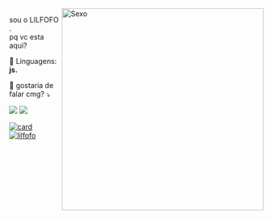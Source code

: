

<img src="https://media.discordapp.net/attachments/873685023071543300/874253100347686942/04e513361dfc6a9a3917f6a569115592.jpg?width=661&height=265" min-width="400px" max-width="400px" width="400px" align="right" alt="Sexo">

<p align="left"> 
  sou o LILFOFO </strong>.<br>
  pq vc esta aqui?
</p>

<p align="left">
  🦄 Linguagens: <strong>js.</strong>
</p>


<p align="left">
  💌 gostaria de falar cmg? ⤵️
</p>


  <a href="#" alt="Facebook">
  <img src="https://img.shields.io/badge/-Facebook-3b5998?style=flat-square&labelColor=3b5998&logo=facebook&logoColor=white&link=https://https://www.facebook.com/esteliox"/></a>

  <a href="#" alt="Instagram">
  <img src="https://img.shields.io/badge/-Instagram-DF0174?style=flat-square&labelColor=DF0174&logo=instagram&logoColor=white&link=https://www.instagram.com/oglilfofo/"/></a>
</p>  

[![card](https://github-readme-stats.vercel.app/api?username=lilfofo&theme=merko)](https://github.com/lilfofo/)
[![lilfofo](https://github-readme-stats.vercel.app/api/top-langs/?username=lilfofo&hide=html&layout=compact=true&theme=merko)](https://github.com/lilfofo/)

